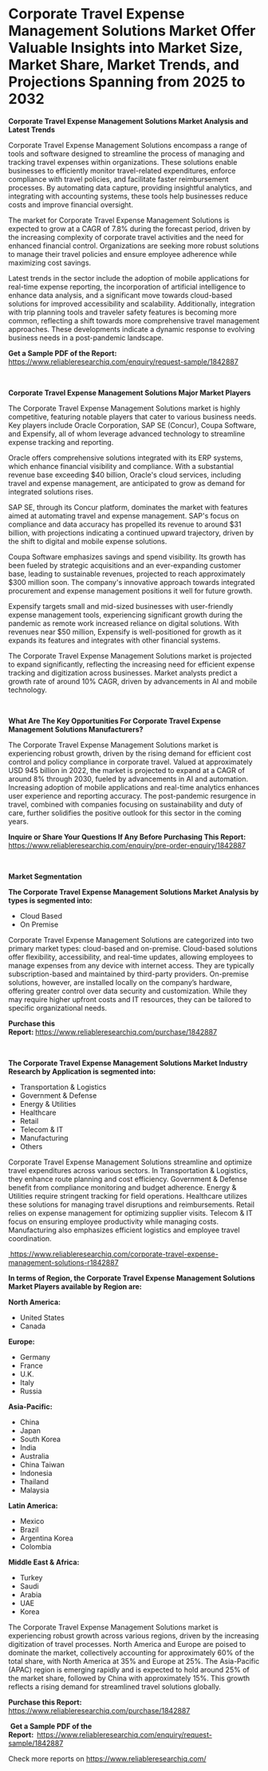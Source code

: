 <p><h1>Corporate Travel Expense Management Solutions Market Offer Valuable Insights into Market Size, Market Share, Market Trends, and Projections Spanning from 2025 to 2032</h1></p><p><strong>Corporate Travel Expense Management Solutions Market Analysis and Latest Trends</strong></p>
<p><p>Corporate Travel Expense Management Solutions encompass a range of tools and software designed to streamline the process of managing and tracking travel expenses within organizations. These solutions enable businesses to efficiently monitor travel-related expenditures, enforce compliance with travel policies, and facilitate faster reimbursement processes. By automating data capture, providing insightful analytics, and integrating with accounting systems, these tools help businesses reduce costs and improve financial oversight.</p><p>The market for Corporate Travel Expense Management Solutions is expected to grow at a CAGR of 7.8% during the forecast period, driven by the increasing complexity of corporate travel activities and the need for enhanced financial control. Organizations are seeking more robust solutions to manage their travel policies and ensure employee adherence while maximizing cost savings. </p><p>Latest trends in the sector include the adoption of mobile applications for real-time expense reporting, the incorporation of artificial intelligence to enhance data analysis, and a significant move towards cloud-based solutions for improved accessibility and scalability. Additionally, integration with trip planning tools and traveler safety features is becoming more common, reflecting a shift towards more comprehensive travel management approaches. These developments indicate a dynamic response to evolving business needs in a post-pandemic landscape.</p></p>
<p><strong>Get a Sample PDF of the Report:&nbsp;</strong> <a href="https://www.reliableresearchiq.com/enquiry/request-sample/1842887?utm_campaign=3500&utm_medium=2&utm_source=Github&utm_content=ia&utm_term=26032025&utm_id=corporate-travel-expense-management-solutions">https://www.reliableresearchiq.com/enquiry/request-sample/1842887</a></p>
<p>&nbsp;</p>
<p><strong>Corporate Travel Expense Management Solutions Major Market Players</strong></p>
<p><p>The Corporate Travel Expense Management Solutions market is highly competitive, featuring notable players that cater to various business needs. Key players include Oracle Corporation, SAP SE (Concur), Coupa Software, and Expensify, all of whom leverage advanced technology to streamline expense tracking and reporting.</p><p>Oracle offers comprehensive solutions integrated with its ERP systems, which enhance financial visibility and compliance. With a substantial revenue base exceeding $40 billion, Oracle's cloud services, including travel and expense management, are anticipated to grow as demand for integrated solutions rises.</p><p>SAP SE, through its Concur platform, dominates the market with features aimed at automating travel and expense management. SAP's focus on compliance and data accuracy has propelled its revenue to around $31 billion, with projections indicating a continued upward trajectory, driven by the shift to digital and mobile expense solutions.</p><p>Coupa Software emphasizes savings and spend visibility. Its growth has been fueled by strategic acquisitions and an ever-expanding customer base, leading to sustainable revenues, projected to reach approximately $300 million soon. The company's innovative approach towards integrated procurement and expense management positions it well for future growth.</p><p>Expensify targets small and mid-sized businesses with user-friendly expense management tools, experiencing significant growth during the pandemic as remote work increased reliance on digital solutions. With revenues near $50 million, Expensify is well-positioned for growth as it expands its features and integrates with other financial systems.</p><p>The Corporate Travel Expense Management Solutions market is projected to expand significantly, reflecting the increasing need for efficient expense tracking and digitization across businesses. Market analysts predict a growth rate of around 10% CAGR, driven by advancements in AI and mobile technology.</p></p>
<p>&nbsp;</p>
<p><strong>What Are The Key Opportunities For Corporate Travel Expense Management Solutions Manufacturers?</strong></p>
<p><p>The Corporate Travel Expense Management Solutions market is experiencing robust growth, driven by the rising demand for efficient cost control and policy compliance in corporate travel. Valued at approximately USD 945 billion in 2022, the market is projected to expand at a CAGR of around 8% through 2030, fueled by advancements in AI and automation. Increasing adoption of mobile applications and real-time analytics enhances user experience and reporting accuracy. The post-pandemic resurgence in travel, combined with companies focusing on sustainability and duty of care, further solidifies the positive outlook for this sector in the coming years.</p></p>
<p><strong>Inquire or Share Your Questions If Any Before Purchasing This Report:</strong> <a href="https://www.reliableresearchiq.com/enquiry/pre-order-enquiry/1842887?utm_campaign=3500&utm_medium=2&utm_source=Github&utm_content=ia&utm_term=26032025&utm_id=corporate-travel-expense-management-solutions">https://www.reliableresearchiq.com/enquiry/pre-order-enquiry/1842887</a></p>
<p>&nbsp;</p>
<p><strong>Market Segmentation</strong></p>
<p><strong>The Corporate Travel Expense Management Solutions Market Analysis by types is segmented into:</strong></p>
<p><ul><li>Cloud Based</li><li>On Premise</li></ul></p>
<p><p>Corporate Travel Expense Management Solutions are categorized into two primary market types: cloud-based and on-premise. Cloud-based solutions offer flexibility, accessibility, and real-time updates, allowing employees to manage expenses from any device with internet access. They are typically subscription-based and maintained by third-party providers. On-premise solutions, however, are installed locally on the company’s hardware, offering greater control over data security and customization. While they may require higher upfront costs and IT resources, they can be tailored to specific organizational needs.</p></p>
<p><strong>Purchase this Report:&nbsp;</strong><a href="https://www.reliableresearchiq.com/purchase/1842887?utm_campaign=3500&utm_medium=2&utm_source=Github&utm_content=ia&utm_term=26032025&utm_id=corporate-travel-expense-management-solutions">https://www.reliableresearchiq.com/purchase/1842887</a></p>
<p>&nbsp;</p>
<p><strong>The Corporate Travel Expense Management Solutions Market Industry Research by Application is segmented into:</strong></p>
<p><ul><li>Transportation & Logistics</li><li>Government & Defense</li><li>Energy & Utilities</li><li>Healthcare</li><li>Retail</li><li>Telecom & IT</li><li>Manufacturing</li><li>Others</li></ul></p>
<p><p>Corporate Travel Expense Management Solutions streamline and optimize travel expenditures across various sectors. In Transportation & Logistics, they enhance route planning and cost efficiency. Government & Defense benefit from compliance monitoring and budget adherence. Energy & Utilities require stringent tracking for field operations. Healthcare utilizes these solutions for managing travel disruptions and reimbursements. Retail relies on expense management for optimizing supplier visits. Telecom & IT focus on ensuring employee productivity while managing costs. Manufacturing also emphasizes efficient logistics and employee travel coordination.</p></p>
<p><a href="https://www.reliableresearchiq.com/corporate-travel-expense-management-solutions-r1842887?utm_campaign=3500&utm_medium=2&utm_source=Github&utm_content=ia&utm_term=26032025&utm_id=corporate-travel-expense-management-solutions">&nbsp;https://www.reliableresearchiq.com/corporate-travel-expense-management-solutions-r1842887</a></p>
<p><strong>In terms of Region, the Corporate Travel Expense Management Solutions Market Players available by Region are:</strong></p>
<p>
    <p> <strong> North America: </strong>
        <ul>
            <li>United States</li>
            <li>Canada</li>
        </ul>
        </p> 
    <p> <strong> Europe: </strong>
        <ul>
            <li>Germany</li>
            <li>France</li>
            <li>U.K.</li>
            <li>Italy</li>
            <li>Russia</li>
        </ul>
        </p> 
    <p> <strong> Asia-Pacific: </strong>
        <ul>
            <li>China</li>
            <li>Japan</li>
            <li>South Korea</li>
            <li>India</li>
            <li>Australia</li>
            <li>China Taiwan</li>
            <li>Indonesia</li>
            <li>Thailand</li>
            <li>Malaysia</li>
        </ul>
        </p> 
    <p> <strong> Latin America: </strong>
        <ul>
            <li>Mexico</li>
            <li>Brazil</li>
            <li>Argentina Korea</li>
            <li>Colombia</li>
        </ul>
        </p> 
    <p> <strong> Middle East & Africa: </strong>
        <ul>
            <li>Turkey</li>
            <li>Saudi</li>
            <li>Arabia</li>
            <li>UAE</li>
            <li>Korea</li>
        </ul>
    </p>
    </p>
<p><p>The Corporate Travel Expense Management Solutions market is experiencing robust growth across various regions, driven by the increasing digitization of travel processes. North America and Europe are poised to dominate the market, collectively accounting for approximately 60% of the total share, with North America at 35% and Europe at 25%. The Asia-Pacific (APAC) region is emerging rapidly and is expected to hold around 25% of the market share, followed by China with approximately 15%. This growth reflects a rising demand for streamlined travel solutions globally.</p></p>
<p><strong>Purchase this Report: </strong><a href="https://www.reliableresearchiq.com/purchase/1842887?utm_campaign=3500&utm_medium=2&utm_source=Github&utm_content=ia&utm_term=26032025&utm_id=corporate-travel-expense-management-solutions">https://www.reliableresearchiq.com/purchase/1842887</a></p>
<p>&nbsp;<strong>Get a Sample PDF of the Report:&nbsp;&nbsp;</strong><a href="https://www.reliableresearchiq.com/enquiry/request-sample/1842887?utm_campaign=3500&utm_medium=2&utm_source=Github&utm_content=ia&utm_term=26032025&utm_id=corporate-travel-expense-management-solutions">https://www.reliableresearchiq.com/enquiry/request-sample/1842887</a></p>
<p><strong></strong></p>
<p>Check more reports on <a href="https://www.reliableresearchiq.com/?utm_campaign=3500&utm_medium=2&utm_source=Github&utm_content=ia&utm_term=26032025&utm_id=corporate-travel-expense-management-solutions">https://www.reliableresearchiq.com/</a></p>